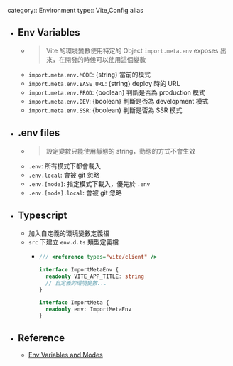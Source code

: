 category:: Environment
type:: Vite,Config
alias

- ## Env Variables
	- > Vite 的環境變數使用特定的 Object `import.meta.env` exposes 出來，在開發的時候可以使用這個變數
	- `import.meta.env.MODE`: {string} 當前的模式
	- `import.meta.env.BASE_URL`: {string} deploy 時的 URL
	- `import.meta.env.PROD`: {boolean} 判斷是否為 production 模式
	- `import.meta.env.DEV`: {boolean} 判斷是否為 development 模式
	- `import.meta.env.SSR`: {boolean} 判斷是否為 SSR 模式
- ## .env files
	- > 設定變數只能使用靜態的 string，動態的方式不會生效
	- `.env`: 所有模式下都會載入
	- `.env.local`: 會被 git 忽略
	- `.env.[mode]`: 指定模式下載入，優先於 `.env`
	- `.env.[mode].local`: 會被 git 忽略
- ## Typescript
	- 加入自定義的環境變數定義檔
	- `src` 下建立 `env.d.ts` 類型定義檔
		- ```typescript
		  /// <reference types="vite/client" />
		  
		  interface ImportMetaEnv {
		    readonly VITE_APP_TITLE: string
		    // 自定義的環境變數...
		  }
		  
		  interface ImportMeta {
		    readonly env: ImportMetaEnv
		  }
		  ```
- ## Reference
	- [Env Variables and Modes](https://vitejs.dev/guide/env-and-mode.html)